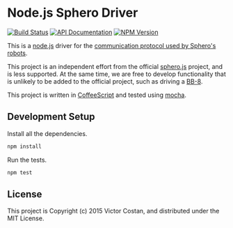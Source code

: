 # Node.js Sphero Driver

[![Build Status](https://travis-ci.org/pwnall/node-sphero-pwn.svg)](https://travis-ci.org/pwnall/node-sphero-pwn)
[![API Documentation](http://img.shields.io/badge/API-Documentation-ff69b4.svg)](http://coffeedoc.info/github/pwnall/node-sphero-pwn)
[![NPM Version](http://img.shields.io/npm/v/sphero-pwn.svg)](https://www.npmjs.org/package/sphero-pwn)

This is a [node.js](http://nodejs.org/) driver for the
[communication protocol used by Sphero's robots](http://sdk.sphero.com/api-reference/api-packet-format/).

This project is an independent effort from the official
[sphero.js](https://github.com/orbotix/sphero.js) project, and is less
supported. At the same time, we are free to develop functionality that is
unlikely to be added to the official project, such as driving a
[BB-8](http://www.sphero.com/starwars).

This project is written in [CoffeeScript](http://coffeescript.org/) and tested
using [mocha](http://visionmedia.github.io/mocha/).


## Development Setup

Install all the dependencies.

```bash
npm install
```

Run the tests.

```bash
npm test
```


## License

This project is Copyright (c) 2015 Victor Costan, and distributed under the MIT
License.
